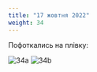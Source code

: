 ```yaml
---
title: "17 жовтня 2022"
weight: 34
---
```

Пофоткались на плівку:

![34a](/images/2022-10-17-1.jpg)
![34b](/images/2022-10-17-2.jpg)